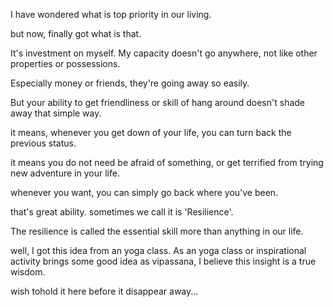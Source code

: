 I have wondered what is top priority in our living.

but now, finally got what is that.

It's investment on myself.
My capacity doesn't go anywhere, not like other properties or possessions.

Especially money or friends, they're going away so easily.

But your ability to get friendliness or skill of hang around doesn't shade away that simple way.

it means, whenever you get down of your life, you can turn back the previous status.

it means you do not need be afraid of something, or get terrified from trying new adventure in your life.

whenever you want, you can simply go back where you've been.

that's great ability. sometimes we call it is 'Resilience'.

The resilience is called the essential skill more than anything in our life.


well, I got this idea from an yoga class. As an yoga class or inspirational activity brings some good idea as vipassana, I believe this insight is a true wisdom.


wish tohold it here before it disappear away...